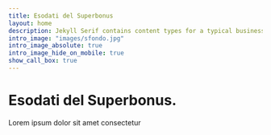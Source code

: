```yaml
---
title: Esodati del Superbonus
layout: home
description: Jekyll Serif contains content types for a typical business website. The theme is fully responsive, blazing fast and artfully illustrated.
intro_image: "images/sfondo.jpg"
intro_image_absolute: true
intro_image_hide_on_mobile: true
show_call_box: true
---
```


# Esodati del Superbonus.

Lorem ipsum dolor sit amet consectetur